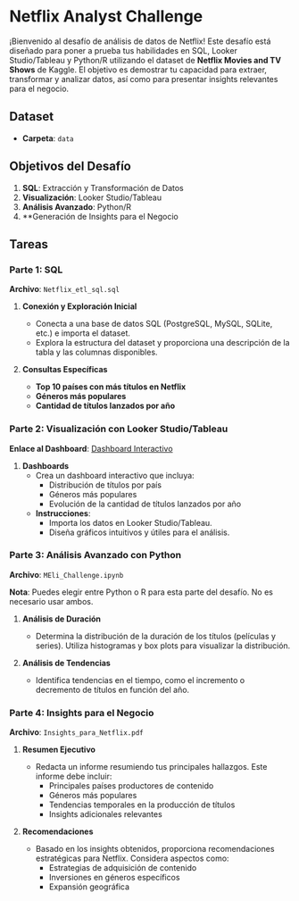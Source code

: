 # Netflix Analyst Challenge

¡Bienvenido al desafío de análisis de datos de Netflix! Este desafío está diseñado para poner a prueba tus habilidades en SQL, Looker Studio/Tableau y Python/R utilizando el dataset de **Netflix Movies and TV Shows** de Kaggle. El objetivo es demostrar tu capacidad para extraer, transformar y analizar datos, así como para presentar insights relevantes para el negocio.

## Dataset

- **Carpeta**: `data`

## Objetivos del Desafío

1. **SQL**: Extracción y Transformación de Datos
2. **Visualización**: Looker Studio/Tableau
3. **Análisis Avanzado**: Python/R
4. **Generación de Insights para el Negocio

## Tareas

### Parte 1: SQL

**Archivo**: `Netflix_etl_sql.sql`

1. **Conexión y Exploración Inicial**
    - Conecta a una base de datos SQL (PostgreSQL, MySQL, SQLite, etc.) e importa el dataset.
    - Explora la estructura del dataset y proporciona una descripción de la tabla y las columnas disponibles.

2. **Consultas Específicas**
    - **Top 10 países con más títulos en Netflix**
    - **Géneros más populares**
    - **Cantidad de títulos lanzados por año**

### Parte 2: Visualización con Looker Studio/Tableau

**Enlace al Dashboard**: [Dashboard Interactivo](https://lookerstudio.google.com/u/0/reporting/6f70d026-5611-4488-84b3-57029a68f129/page/p_a5fq0zwjjd?s=uuxTlogeE3k)

1. **Dashboards**
    - Crea un dashboard interactivo que incluya:
        - Distribución de títulos por país
        - Géneros más populares
        - Evolución de la cantidad de títulos lanzados por año
    - **Instrucciones**:
        - Importa los datos en Looker Studio/Tableau.
        - Diseña gráficos intuitivos y útiles para el análisis.

### Parte 3: Análisis Avanzado con Python

**Archivo**: `MEli_Challenge.ipynb`

**Nota**: Puedes elegir entre Python o R para esta parte del desafío. No es necesario usar ambos.

1. **Análisis de Duración**
    - Determina la distribución de la duración de los títulos (películas y series). Utiliza histogramas y box plots para visualizar la distribución.

2. **Análisis de Tendencias**
    - Identifica tendencias en el tiempo, como el incremento o decremento de títulos en función del año.

### Parte 4: Insights para el Negocio

**Archivo**: `Insights_para_Netflix.pdf`

1. **Resumen Ejecutivo**
    - Redacta un informe resumiendo tus principales hallazgos. Este informe debe incluir:
        - Principales países productores de contenido
        - Géneros más populares
        - Tendencias temporales en la producción de títulos
        - Insights adicionales relevantes

2. **Recomendaciones**
    - Basado en los insights obtenidos, proporciona recomendaciones estratégicas para Netflix. Considera aspectos como:
        - Estrategias de adquisición de contenido
        - Inversiones en géneros específicos
        - Expansión geográfica

